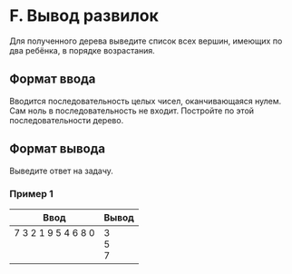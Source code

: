 # F. Вывод развилок

Для полученного дерева выведите список всех вершин, имеющих по два ребёнка, в порядке возрастания.

## Формат ввода
Вводится последовательность целых чисел, оканчивающаяся нулем. Сам ноль в последовательность не входит. Постройте по этой последовательности дерево.

## Формат вывода
Выведите ответ на задачу.

### Пример 1
Ввод | Вывод
---| ---
7 3 2 1 9 5 4 6 8 0 <br><br><br>| 3 <br> 5 <br> 7
